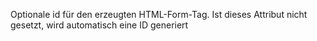 Optionale id für den erzeugten HTML-Form-Tag. Ist dieses Attribut nicht gesetzt, wird automatisch eine ID generiert